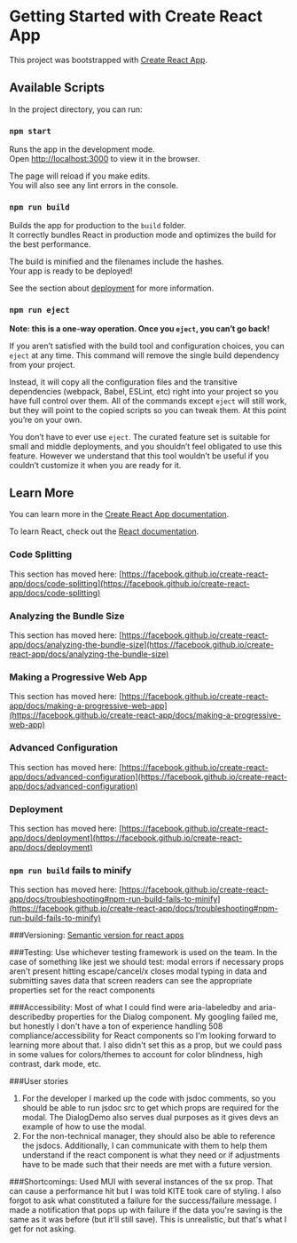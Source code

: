 # Getting Started with Create React App

This project was bootstrapped with [Create React App](https://github.com/facebook/create-react-app).

## Available Scripts

In the project directory, you can run:

### `npm start`

Runs the app in the development mode.\
Open [http://localhost:3000](http://localhost:3000) to view it in the browser.

The page will reload if you make edits.\
You will also see any lint errors in the console.

### `npm run build`

Builds the app for production to the `build` folder.\
It correctly bundles React in production mode and optimizes the build for the best performance.

The build is minified and the filenames include the hashes.\
Your app is ready to be deployed!

See the section about [deployment](https://facebook.github.io/create-react-app/docs/deployment) for more information.

### `npm run eject`

**Note: this is a one-way operation. Once you `eject`, you can’t go back!**

If you aren’t satisfied with the build tool and configuration choices, you can `eject` at any time. This command will remove the single build dependency from your project.

Instead, it will copy all the configuration files and the transitive dependencies (webpack, Babel, ESLint, etc) right into your project so you have full control over them. All of the commands except `eject` will still work, but they will point to the copied scripts so you can tweak them. At this point you’re on your own.

You don’t have to ever use `eject`. The curated feature set is suitable for small and middle deployments, and you shouldn’t feel obligated to use this feature. However we understand that this tool wouldn’t be useful if you couldn’t customize it when you are ready for it.

## Learn More

You can learn more in the [Create React App documentation](https://facebook.github.io/create-react-app/docs/getting-started).

To learn React, check out the [React documentation](https://reactjs.org/).

### Code Splitting

This section has moved here: [https://facebook.github.io/create-react-app/docs/code-splitting](https://facebook.github.io/create-react-app/docs/code-splitting)

### Analyzing the Bundle Size

This section has moved here: [https://facebook.github.io/create-react-app/docs/analyzing-the-bundle-size](https://facebook.github.io/create-react-app/docs/analyzing-the-bundle-size)

### Making a Progressive Web App

This section has moved here: [https://facebook.github.io/create-react-app/docs/making-a-progressive-web-app](https://facebook.github.io/create-react-app/docs/making-a-progressive-web-app)

### Advanced Configuration

This section has moved here: [https://facebook.github.io/create-react-app/docs/advanced-configuration](https://facebook.github.io/create-react-app/docs/advanced-configuration)

### Deployment

This section has moved here: [https://facebook.github.io/create-react-app/docs/deployment](https://facebook.github.io/create-react-app/docs/deployment)

### `npm run build` fails to minify

This section has moved here: [https://facebook.github.io/create-react-app/docs/troubleshooting#npm-run-build-fails-to-minify](https://facebook.github.io/create-react-app/docs/troubleshooting#npm-run-build-fails-to-minify)

###Versioning:
[Semantic version for react apps](https://reactjs.org/docs/faq-versioning.html)

###Testing:
Use whichever testing framework is used on the team. In the case of something like jest we should test:
modal errors if necessary props aren't present
hitting escape/cancel/x closes modal
typing in data and submitting saves data
that screen readers can see the appropriate properties set for the react components

###Accessibility:
Most of what I could find were aria-labeledby and aria-describedby properties for the Dialog component. My googling failed me, but honestly I don't have a ton of experience handling 508 compliance/accessibility for React components so I'm looking forward to learning more about that. I also didn't set this as a prop, but we could pass in some values for colors/themes to account for color blindness, high contrast, dark mode, etc.

###User stories

1.  For the developer I marked up the code with jsdoc comments, so you should be able to run jsdoc src to get which props are required for the modal. The DialogDemo also serves dual purposes as it gives devs an example of how to use the modal.
2.  For the non-technical manager, they should also be able to reference the jsdocs. Additionally, I can communicate with them to help them understand if the react component is what they need or if adjustments have to be made such that their needs are met with a future version.

###Shortcomings:
Used MUI with several instances of the sx prop. That can cause a performance hit but I was told KITE took care of styling. I also forgot to ask what constituted a failure for the success/failure message. I made a notification that pops up with failure if the data you're saving is the same as it was before (but it'll still save). This is unrealistic, but that's what I get for not asking.
